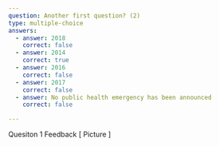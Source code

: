 ```yaml
---
question: Another first question? (2)
type: multiple-choice
answers:
  - answer: 2018
    correct: false
  - answer: 2014
    correct: true
  - answer: 2016
    correct: false
  - answer: 2017
    correct: false
  - answer: No public health emergency has been announced
    correct: false

---
```

<!--- This is where question-level feedback goes -->
<markdown-container>
  <markdown-column size="1">Quesiton 1 Feedback
  </markdown-column>
  <markdown-column size="1">
  [ Picture ]
  </markdown-column>
</markdown-container>
